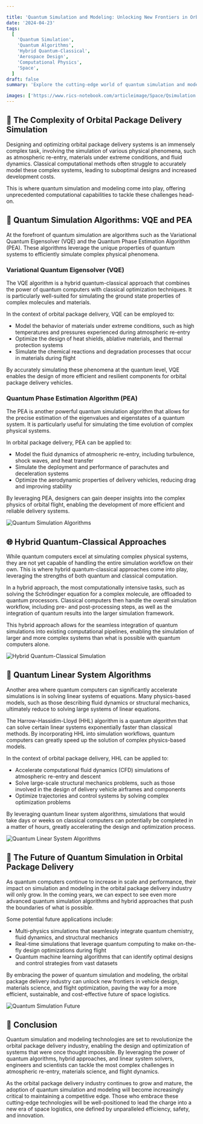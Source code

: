 ```yaml
---

title: 'Quantum Simulation and Modeling: Unlocking New Frontiers in Orbital Package Delivery Design and Optimization'
date: '2024-04-23'
tags:
  [
    'Quantum Simulation',
    'Quantum Algorithms',
    'Hybrid Quantum-Classical',
    'Aerospace Design',
    'Computational Physics',
    'Space',
  ]
draft: false
summary: 'Explore the cutting-edge world of quantum simulation and modeling, and discover how these technologies revolutionize the design and optimization of orbital package delivery systems. From atmospheric re-entry to materials science, learn how quantum algorithms and hybrid approaches are pushing the boundaries of what is possible in space logistics.'

images: ['https://www.rics-notebook.com/articleimage/Space/Qsimulation.webp', 'https://www.quantumcybersolutions.com/OPD/quantum-simulation-algorithms.webp', 'https://www.quantumcybersolutions.com/OPD/hybrid-quantum-classical-simulation.webp', 'https://www.quantumcybersolutions.com/OPD/quantum-linear-systems.webp', 'https://www.quantumcybersolutions.com/OPD/quantum-simulation-future.webp']
---
```


## 🌌 The Complexity of Orbital Package Delivery Simulation

Designing and optimizing orbital package delivery systems is an immensely complex task, involving the simulation of various physical phenomena, such as atmospheric re-entry, materials under extreme conditions, and fluid dynamics. Classical computational methods often struggle to accurately model these complex systems, leading to suboptimal designs and increased development costs.

This is where quantum simulation and modeling come into play, offering unprecedented computational capabilities to tackle these challenges head-on.

## 🚀 Quantum Simulation Algorithms: VQE and PEA

At the forefront of quantum simulation are algorithms such as the Variational Quantum Eigensolver (VQE) and the Quantum Phase Estimation Algorithm (PEA). These algorithms leverage the unique properties of quantum systems to efficiently simulate complex physical phenomena.

### Variational Quantum Eigensolver (VQE)

The VQE algorithm is a hybrid quantum-classical approach that combines the power of quantum computers with classical optimization techniques. It is particularly well-suited for simulating the ground state properties of complex molecules and materials.

In the context of orbital package delivery, VQE can be employed to:

- Model the behavior of materials under extreme conditions, such as high temperatures and pressures experienced during atmospheric re-entry
- Optimize the design of heat shields, ablative materials, and thermal protection systems
- Simulate the chemical reactions and degradation processes that occur in materials during flight

By accurately simulating these phenomena at the quantum level, VQE enables the design of more efficient and resilient components for orbital package delivery vehicles.

### Quantum Phase Estimation Algorithm (PEA)

The PEA is another powerful quantum simulation algorithm that allows for the precise estimation of the eigenvalues and eigenstates of a quantum system. It is particularly useful for simulating the time evolution of complex physical systems.

In orbital package delivery, PEA can be applied to:

- Model the fluid dynamics of atmospheric re-entry, including turbulence, shock waves, and heat transfer
- Simulate the deployment and performance of parachutes and deceleration systems
- Optimize the aerodynamic properties of delivery vehicles, reducing drag and improving stability

By leveraging PEA, designers can gain deeper insights into the complex physics of orbital flight, enabling the development of more efficient and reliable delivery systems.

![Quantum Simulation Algorithms](https://www.quantumcybersolutions.com/OPD/quantum-simulation-algorithms.webp)

## 🌐 Hybrid Quantum-Classical Approaches

While quantum computers excel at simulating complex physical systems, they are not yet capable of handling the entire simulation workflow on their own. This is where hybrid quantum-classical approaches come into play, leveraging the strengths of both quantum and classical computation.

In a hybrid approach, the most computationally intensive tasks, such as solving the Schrödinger equation for a complex molecule, are offloaded to quantum processors. Classical computers then handle the overall simulation workflow, including pre- and post-processing steps, as well as the integration of quantum results into the larger simulation framework.

This hybrid approach allows for the seamless integration of quantum simulations into existing computational pipelines, enabling the simulation of larger and more complex systems than what is possible with quantum computers alone.

![Hybrid Quantum-Classical Simulation](https://www.quantumcybersolutions.com/OPD/hybrid-quantum-classical-simulation.webp)

## 🔢 Quantum Linear System Algorithms

Another area where quantum computers can significantly accelerate simulations is in solving linear systems of equations. Many physics-based models, such as those describing fluid dynamics or structural mechanics, ultimately reduce to solving large systems of linear equations.

The Harrow-Hassidim-Lloyd (HHL) algorithm is a quantum algorithm that can solve certain linear systems exponentially faster than classical methods. By incorporating HHL into simulation workflows, quantum computers can greatly speed up the solution of complex physics-based models.

In the context of orbital package delivery, HHL can be applied to:

- Accelerate computational fluid dynamics (CFD) simulations of atmospheric re-entry and descent
- Solve large-scale structural mechanics problems, such as those involved in the design of delivery vehicle airframes and components
- Optimize trajectories and control systems by solving complex optimization problems

By leveraging quantum linear system algorithms, simulations that would take days or weeks on classical computers can potentially be completed in a matter of hours, greatly accelerating the design and optimization process.

![Quantum Linear System Algorithms](https://www.quantumcybersolutions.com/OPD/quantum-linear-systems.webp)

## 🔮 The Future of Quantum Simulation in Orbital Package Delivery

As quantum computers continue to increase in scale and performance, their impact on simulation and modeling in the orbital package delivery industry will only grow. In the coming years, we can expect to see even more advanced quantum simulation algorithms and hybrid approaches that push the boundaries of what is possible.

Some potential future applications include:

- Multi-physics simulations that seamlessly integrate quantum chemistry, fluid dynamics, and structural mechanics
- Real-time simulations that leverage quantum computing to make on-the-fly design optimizations during flight
- Quantum machine learning algorithms that can identify optimal designs and control strategies from vast datasets

By embracing the power of quantum simulation and modeling, the orbital package delivery industry can unlock new frontiers in vehicle design, materials science, and flight optimization, paving the way for a more efficient, sustainable, and cost-effective future of space logistics.

![Quantum Simulation Future](https://www.quantumcybersolutions.com/OPD/quantum-simulation-future.webp)

## 🚀 Conclusion

Quantum simulation and modeling technologies are set to revolutionize the orbital package delivery industry, enabling the design and optimization of systems that were once thought impossible. By leveraging the power of quantum algorithms, hybrid approaches, and linear system solvers, engineers and scientists can tackle the most complex challenges in atmospheric re-entry, materials science, and flight dynamics.

As the orbital package delivery industry continues to grow and mature, the adoption of quantum simulation and modeling will become increasingly critical to maintaining a competitive edge. Those who embrace these cutting-edge technologies will be well-positioned to lead the charge into a new era of space logistics, one defined by unparalleled efficiency, safety, and innovation.
